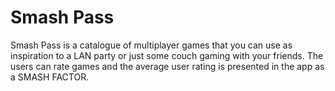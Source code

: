 # Smash Pass
Smash Pass is a catalogue of multiplayer games that you can use as inspiration to a LAN party or just some couch gaming with your friends.
The users can rate games and the average user rating is presented in the app as a SMASH FACTOR.
